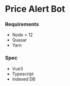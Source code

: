 # Price Alert Bot

### Requirements

- Node > 12
- Quasar
- Yarn

### Spec

- Vue3
- Typescript
- Indexed DB
